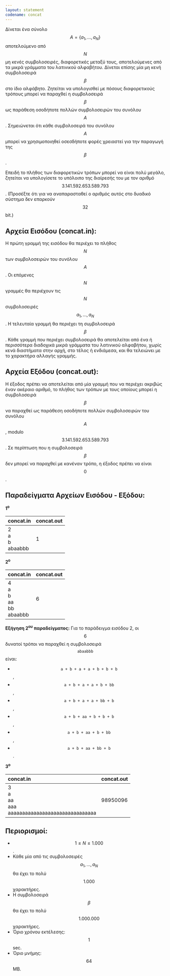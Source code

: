 ```yaml
---
layout: statement
codename: concat
---
```


Δίνεται ένα σύνολο $$A = \lbrace a_1, \ldots , a_N \rbrace$$ αποτελούμενο από $$N$$ μη κενές συμβολοσειρές, διαφορετικές μεταξύ τους, αποτελούμενες από τα μικρά γράμματα του λατινικού αλφαβήτου. Δίνεται επίσης μία μη κενή συμβολοσειρά $$\beta$$ στο ίδιο αλφάβητο. Ζητείται να υπολογισθεί με πόσους διαφορετικούς τρόπους μπορεί να παραχθεί η συμβολοσειρά $$\beta$$ ως παράθεση οσοδήποτε πολλών συμβολοσειρών του συνόλου $$A$$. Σημειώνεται ότι κάθε συμβολοσειρά του συνόλου $$A$$ μπορεί να χρησιμοποιηθεί οσεσδήποτε φορές χρειαστεί για την παραγωγή της $$\beta$$.

Επειδή το πλήθος των διαφορετικών τρόπων μπορεί να είναι πολύ μεγάλο, ζητείται να υπολογίσετε το υπόλοιπο της διαίρεσής του με τον αριθμό $$3.141.592.653.589.793$$. (Προσέξτε ότι για να αναπαρασταθεί ο αριθμός αυτός στο δυαδικό σύστημα δεν επαρκούν $$32$$ bit.)

## Αρχεία Εισόδου (concat.in):

Η πρώτη γραμμή της εισόδου θα περιέχει το πλήθος $$N$$ των συμβολοσειρών του συνόλου $$A$$. Οι επόμενες $$N$$ γραμμές θα περιέχουν τις $$N$$ συμβολοσειρές $$a_1, \ldots, a_N$$. Η τελευταία γραμμή θα περιέχει τη συμβολοσειρά $$\beta$$. Κάθε γραμμή που περιέχει συμβολοσειρά θα αποτελείται από ένα ή περισσότερα διαδοχικά μικρά γράμματα του λατινικού αλφαβήτου, χωρίς κενά διαστήματα στην αρχή, στο τέλος ή ενδιάμεσα, και θα τελειώνει με το χαρακτήρα αλλαγής γραμμής.

## Αρχεία Εξόδου (concat.out):

Η έξοδος πρέπει να αποτελείται από μία γραμμή που να περιέχει ακριβώς έναν ακέραιο αριθμό, το πλήθος των τρόπων με τους οποίους μπορεί η συμβολοσειρά $$\beta$$ να παραχθεί ως παράθεση οσοδήποτε πολλών συμβολοσειρών του συνόλου $$A$$, modulo $$3.141.592.653.589.793$$. Σε περίπτωση που η συμβολοσειρά $$\beta$$ δεν μπορεί να παραχθεί με κανέναν τρόπο, η έξοδος πρέπει να είναι $$0$$.

## Παραδείγματα Αρχείων Εισόδου - Εξόδου:

**1<sup>o</sup>**

| **concat.in**      | **concat.out** |
| :--- | :--- |
| 2<br>a<br>b<br>abaabbb | 1 |

**2<sup>o</sup>**

| **concat.in**      | **concat.out** |
| :--- | :--- |
| 4<br>a<br>b<br>aa<br>bb<br>abaabbb | 6 |

**Εξήγηση 2<sup>ου</sup> παραδείγματος:** Για το παράδειγμα εισόδου 2, οι $$6$$ δυνατοί τρόποι να παραχθεί η συμβολοσειρά $$\texttt{abaabbb}$$ είναι:

 - $$\texttt{a + b + a + a + b + b + b}$$,
 - $$\texttt{a + b + a + a + b + bb}$$, 
 - $$\texttt{a + b + a + a + bb + b}$$,
 - $$\texttt{a + b + aa + b + b + b}$$,
 - $$\texttt{a + b + aa + b + bb}$$,
 - $$\texttt{a + b + aa + bb + b}$$.

**3<sup>o</sup>**

| **concat.in**      | **concat.out** |
| :--- | :--- |
| 3<br>a<br>aa<br>aaa<br>aaaaaaaaaaaaaaaaaaaaaaaaaaaaaaa | 98950096 |

## Περιορισμοί:

 - $$1 \leq N \leq 1.000$$.
 - Κάθε μία από τις συμβολοσειρές $$a_1, \ldots , a_N$$ θα έχει το πολύ $$1.000$$ χαρακτήρες.
 - Η συμβολοσειρά $$\beta$$ θα έχει το πολύ $$1.000.000$$ χαρακτήρες.
 - Όριο χρόνου εκτέλεσης: $$1$$ sec.
 - Όριο μνήμης: $$64$$ MB.
